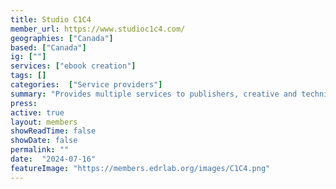 ```yaml
---
title: Studio C1C4
member_url: https://www.studioc1c4.com/
geographies: ["Canada"]
based: ["Canada"]
ig: [""] 
services: ["ebook creation"]
tags: []
categories:  ["Service providers"]
summary: "Provides multiple services to publishers, creative and technical. StudioC1C4 has also created an App, Ora C1C4, to adapt and convert books from InDesign to accessible ebooks in EPUB 3.3."
press:
active: true
layout: members
showReadTime: false
showDate: false
permalink: ""
date:  "2024-07-16"
featureImage: "https://members.edrlab.org/images/C1C4.png"
---
```

